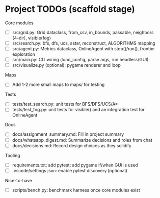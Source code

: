# Project TODOs (scaffold stage)

Core modules
- [ ] src/grid.py: Grid dataclass, from_csv, in_bounds, passable, neighbors (4-dir), visible(fog)
- [ ] src/search.py: bfs, dfs, ucs, astar, reconstruct, ALGORITHMS mapping
- [ ] src/agent.py: Metrics dataclass, OnlineAgent with step()/run(), frontier exploration
- [ ] src/main.py: CLI wiring (load_config, parse args, run headless/GUI)
- [ ] src/visualize.py (optional): pygame renderer and loop

Maps
- [ ] Add 1-2 more small maps to maps/ for testing

Tests
- [ ] tests/test_search.py: unit tests for BFS/DFS/UCS/A*
- [ ] tests/test_fog.py: unit tests for visible() and an integration test for OnlineAgent

Docs
- [ ] docs/assignment_summary.md: Fill in project summary
- [ ] docs/whatsapp_digest.md: Summarize decisions and roles from chat
- [ ] docs/decisions.md: Record design choices as they solidify

Tooling
- [ ] requirements.txt: add pytest; add pygame if/when GUI is used
- [ ] .vscode/settings.json: enable pytest discovery (optional)

Nice-to-have
- [ ] scripts/bench.py: benchmark harness once core modules exist
